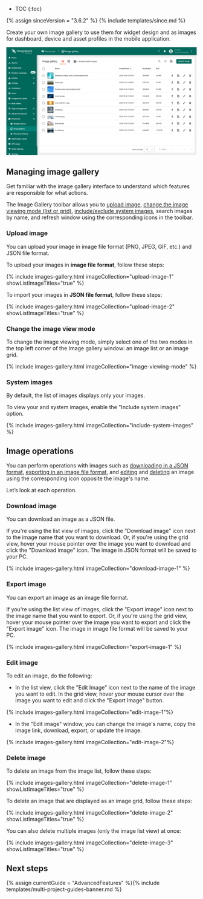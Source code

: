 * TOC
{:toc}

{% assign sinceVersion = "3.6.2" %}
{% include templates/since.md %}

Create your own image gallery to use them for widget design and as images for dashboard, device and asset profiles in the mobile application.

![image](/images/user-guide/image-gallery/image-gallery-pe.png)

## Managing image gallery

Get familiar with the image gallery interface to understand which features are responsible for what actions.

The Image Gallery toolbar allows you to [upload image](#upload-image), [change the image viewing mode (list or grid)](#change-the-image-view-mode), [include/exclude system images](#system-images), search images by name, and refresh window using the corresponding icons in the toolbar.

### Upload image

You can upload your image in image file format (PNG, JPEG, GIF, etc.) and JSON file format.

To upload your images in **image file format**, follow these steps:

{% include images-gallery.html imageCollection="upload-image-1" showListImageTitles="true" %}

To import your images in **JSON file format**, follow these steps:

{% include images-gallery.html imageCollection="upload-image-2" showListImageTitles="true" %}

### Change the image view mode

To change the image viewing mode, simply select one of the two modes in the top left corner of the Image gallery window: an image list or an image grid.

{% include images-gallery.html imageCollection="image-viewing-mode" %}

### System images

By default, the list of images displays only your images.

To view your and system images, enable the "Include system images" option.

{% include images-gallery.html imageCollection="include-system-images" %}

## Image operations

You can perform operations with images such as [downloading in a JSON format](#download-image), [exporting in an image file format](#export-image), and [editing](#edit-image) and [deleting](#delete-image) an image using the corresponding icon opposite the image's name.

Let’s look at each operation.

### Download image

You can download an image as a JSON file.

If you're using the list view of images, click the "Download image" icon next to the image name that you want to download. 
Or, if you're using the grid view, hover your mouse pointer over the image you want to download and click the "Download image" icon.
The image in JSON format will be saved to your PC.

{% include images-gallery.html imageCollection="download-image-1" %}

### Export image

You can export an image as an image file format.

If you're using the list view of images, click the "Export image" icon next to the image name that you want to export.
Or, if you're using the grid view, hover your mouse pointer over the image you want to export and click the "Export image" icon.
The image in image file format will be saved to your PC.

{% include images-gallery.html imageCollection="export-image-1" %}

### Edit image

To edit an image, do the following:

 - In the list view, click the "Edit Image" icon next to the name of the image you want to edit. In the grid view, hover your mouse cursor over the image you want to edit and click the "Export Image" button.
 
{% include images-gallery.html imageCollection="edit-image-1"%}

 - In the "Edit image" window, you can change the image's name, copy the image link, download, export, or update the image.

{% include images-gallery.html imageCollection="edit-image-2"%}

### Delete image

To delete an image from the image list, follow these steps:

{% include images-gallery.html imageCollection="delete-image-1" showListImageTitles="true" %}

To delete an image that are displayed as an image grid, follow these steps:

{% include images-gallery.html imageCollection="delete-image-2" showListImageTitles="true" %}

You can also delete multiple images (only the image list view) at once:

{% include images-gallery.html imageCollection="delete-image-3" showListImageTitles="true" %}

## Next steps

{% assign currentGuide = "AdvancedFeatures" %}{% include templates/multi-project-guides-banner.md %}
